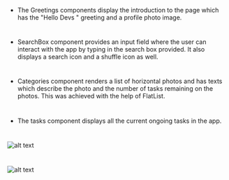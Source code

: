 
* The Greetings components display the introduction to the page which has the "Hello Devs " greeting and a profile photo image.

#

* SearchBox component provides an input field where the user can interact with the app by typing in the search box provided. It also displays a search icon and a shuffle icon as well. 
#

* Categories component renders a list of horizontal photos and has texts which describe the photo and the number of tasks remaining on the photos. This was achieved with the help of FlatList.

#
* The tasks component displays all the current ongoing tasks in the app. 
#


![alt text](<../assets/screenshot 1.jpg>)
#
![alt text](../assets/screenshot2.jpg)
